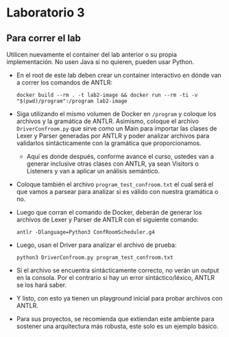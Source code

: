 
# Laboratorio 3

## Para correr el lab

Utilicen nuevamente el container del lab anterior o su propia implementación. No usen Java si no quieren, pueden usar Python.

* En el root de este lab deben crear un container interactivo en dónde van a correr los comandos de ANTLR:

  ```
  docker build --rm . -t lab2-image && docker run --rm -ti -v "$(pwd)/program":/program lab2-image
  ```
* Siga utilizando el mismo volumen de Docker en `/program` y coloque los archivos y la gramática de ANTLR. Asimismo, coloque el archivo `DriverConfroom.py` que sirve como un Main para importar las clases de Lexer y Parser generadas por ANTLR y poder analizar archivos para validarlos sintácticamente con la gramática que proporcionamos.

  * Aquí es donde después, conforme avance el curso, ustedes van a generar inclusive otras clases con ANTLR, ya sean Visitors o Listeners y van a aplicar un análisis semántico.
* Coloque también el archivo `program_test_confroom.txt` el cual será el que vamos a parsear para analizar si es válido con nuestra gramática o no.
* Luego que corran el comando de Docker, deberán de generar los archivos de Lexer y Parser de ANTLR con el siguiente comando:

  ```
  antlr -Dlanguage=Python3 ConfRoomScheduler.g4
  ```
* Luego, usan el Driver para analizar el archivo de prueba:

  ```
  python3 DriverConfroom.py program_test_confroom.txt
  ```
* Si el archivo se encuentra sintácticamente correcto, no verán un output en la consola. Por el contrario si hay un error sintáctico/léxico, ANTLR se los hará saber.
* Y listo, con esto ya tienen un playground inicial para probar archivos con ANTLR.
* Para sus proyectos, se recomienda que extiendan este ambiente para sostener una arquitectura más robusta, este solo es un ejemplo básico.
